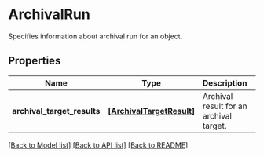 # ArchivalRun

Specifies information about archival run for an object.

## Properties
Name | Type | Description | Notes
------------ | ------------- | ------------- | -------------
**archival_target_results** | [**[ArchivalTargetResult]**](ArchivalTargetResult.md) | Archival result for an archival target. | [optional] 

[[Back to Model list]](../README.md#documentation-for-models) [[Back to API list]](../README.md#documentation-for-api-endpoints) [[Back to README]](../README.md)


